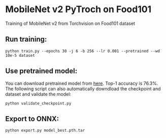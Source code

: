 # MobileNet v2 PyTroch on Food101
Training of MobileNet v2 from Torchvision on Food101 dataset

## Run training:
```
python train.py --epochs 30 -j 6 -b 256 --lr 0.001 --pretrained --wd 10e-5 dataset
```

## Use pretrained model:
You can download pretrained model from [here](https://huggingface.co/AlexKoff88/mobilenet_v2_food101). Top-1 accuracy is 76.3%.
The following script can also automatically downdload the checkpoint and dataset and validate the model:
```
python validate_checkpoint.py
```


## Export to ONNX:
```
python export.py model_best.pth.tar
```
